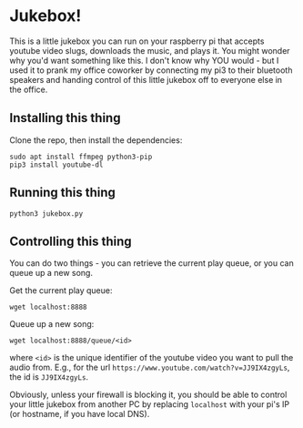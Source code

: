 # Jukebox!
This is a little jukebox you can run on your raspberry pi that accepts youtube video slugs, downloads the music, and plays it.
You might wonder why you'd want something like this.
I don't know why YOU would - but I used it to prank my office coworker by connecting my pi3 to their bluetooth speakers and handing control of this little jukebox off to everyone else in the office.

## Installing this thing
Clone the repo, then install the dependencies:

```
sudo apt install ffmpeg python3-pip
pip3 install youtube-dl
```

## Running this thing
```
python3 jukebox.py
```

## Controlling this thing
You can do two things - you can retrieve the current play queue, or you can queue up a new song.

Get the current play queue:
```
wget localhost:8888
```

Queue up a new song:
```
wget localhost:8888/queue/<id>
```

where `<id>` is the unique identifier of the youtube video you want to pull the audio from.
E.g., for the url `https://www.youtube.com/watch?v=JJ9IX4zgyLs`, the id is `JJ9IX4zgyLs`.

Obviously, unless your firewall is blocking it, you should be able to control your little jukebox from another PC by replacing `localhost` with your pi's IP (or hostname, if you have local DNS).
